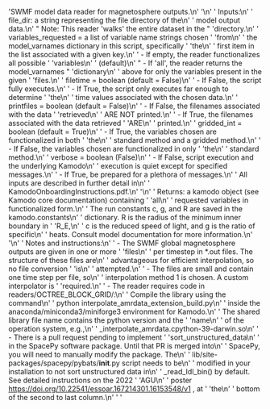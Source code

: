 'SWMF model data reader for magnetosphere outputs.\n'
 '\n'
 '        Inputs:\n'
 '            file_dir: a string representing the file directory of the\n'
 '                model output data.\n'
 "                Note: This reader 'walks' the entire dataset in the "
 'directory.\n'
 '            variables_requested = a list of variable name strings chosen '
 'from\n'
 '                the model_varnames dictionary in this script, specifically '
 'the\n'
 '                first item in the list associated with a given key.\n'
 '                - If empty, the reader functionalizes all possible '
 'variables\n'
 '                    (default)\n'
 "                - If 'all', the reader returns the model_varnames "
 'dictionary\n'
 '                    above for only the variables present in the given '
 'files.\n'
 '            filetime = boolean (default = False)\n'
 '                - If False, the script fully executes.\n'
 '                - If True, the script only executes far enough to determine '
 'the\n'
 '                    time values associated with the chosen data.\n'
 '            printfiles = boolean (default = False)\n'
 '                - If False, the filenames associated with the data '
 'retrieved\n'
 '                    ARE NOT printed.\n'
 '                - If True, the filenames associated with the data retrieved '
 'ARE\n'
 '                    printed.\n'
 '            gridded_int = boolean (default = True)\n'
 '                - If True, the variables chosen are functionalized in both '
 'the\n'
 '                    standard method and a gridded method.\n'
 '                - If False, the variables chosen are functionalized in only '
 'the\n'
 '                    standard method.\n'
 '            verbose = boolean (False)\n'
 '                - If False, script execution and the underlying Kamodo\n'
 '                    execution is quiet except for specified messages.\n'
 '                - If True, be prepared for a plethora of messages.\n'
 '        All inputs are described in further detail in\n'
 '            KamodoOnboardingInstructions.pdf.\n'
 '\n'
 '        Returns: a kamodo object (see Kamodo core documentation) containing '
 'all\n'
 '            requested variables in functionalized form.\n'
 '            The run constants c, g, and R are saved in the kamodo.constants\n'
 '            dictionary. R is the radius of the minimum inner boundary in '
 'R_E,\n'
 '            c is the reduced speed of light, and g is the ratio of specific\n'
 '            heats. Consult model documentation for more information.\n'
 '\n'
 '        Notes and instructions:\n'
 '        - The SWMF global magnetosphere outputs are given in one or more '
 'files\n'
 '          per timestep in *.out files. The structure of these files are\n'
 '          advantageous for efficient interpolation, so no file conversion '
 'is\n'
 '          attempted.\n'
 '        - The files are small and contain one time step per file, so\n'
 '          interpolation method 1 is chosen. A custom interpolator is '
 'required.\n'
 '        - The reader requires code in readers/OCTREE_BLOCK_GRID/:\n'
 '          Compile the library using the command\n'
 '            python interpolate_amrdata_extension_build.py\n'
 '          inside the anaconda/miniconda3/miniforge3 environment for Kamodo.\n'
 '          The shared library file name contains the python version and the '
 'name\n'
 '          of the operation system, e.g.,\n'
 '            _interpolate_amrdata.cpython-39-darwin.so\n'
 '        - There is a pull request pending to implement '
 'sort_unstructured_data\n'
 '          in the SpacePy software package. Until that PR is merged into\n'
 '          SpacePy, you will need to manually modify the package. The\n'
 '          lib/site-packages/spacepy/pybats/__init__.py script needs to be\n'
 '          modified in your installation to not sort unstructured data in\n'
 '          _read_Idl_bin() by default. See detailed instructions on the 2022 '
 'AGU\n'
 '          poster https://doi.org/10.22541/essoar.167214301.16153548/v1 , at '
 'the\n'
 '          bottom of the second to last column.\n'
 '        '

